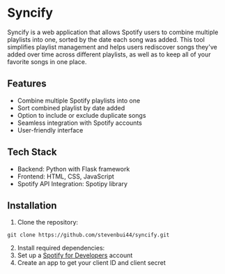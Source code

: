 # Syncify

Syncify is a web application that allows Spotify users to combine multiple playlists into one, sorted by the date each song was added. This tool simplifies playlist management and helps users rediscover songs they've added over time across different playlists, as well as to keep all of your favorite songs in one place.

## Features

- Combine multiple Spotify playlists into one
- Sort combined playlist by date added
- Option to include or exclude duplicate songs
- Seamless integration with Spotify accounts
- User-friendly interface

## Tech Stack

- Backend: Python with Flask framework
- Frontend: HTML, CSS, JavaScript
- Spotify API Integration: Spotipy library

## Installation

1. Clone the repository:
```
git clone https://github.com/stevenbui44/syncify.git
```

2. Install required dependencies:
3. Set up a [Spotify for Developers](https://developer.spotify.com/) account
4. Create an app to get your client ID and client secret
